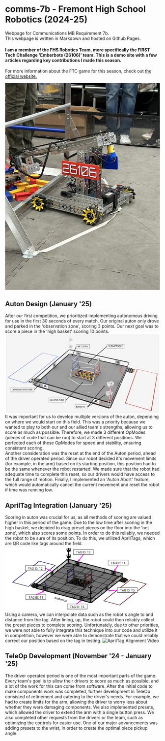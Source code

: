 # comms-7b - Fremont High School Robotics (2024-25)
Webpage for Communications MB Requirement 7b.    
This webpage is written in Markdown and hosted on Github Pages.   
#### I am a member of the FHS Robotics Team, more specifically the FIRST Tech Challenge 'Emberbots (26106)' team. This is a demo site with a few articles regarding key contributions I made this season.
For more information about the FTC game for this season, check out [the official website.](https://www.firstinspires.org/robotics/ftc/game-and-season)
     
![Robot image](./pictures/robot.jpeg)
     
## Auton Design (January '25)
After our first competition, we prioritized implementing autonomous driving for use in the first 30 seconds of every match. Our original auton only drove and parked in the 'observation zone', scoring 3 points. Our next goal was to score a piece in the 'high basket' scoring 10 points.  
![Field Image](./pictures/field.png)   
It was important for us to develop multiple versions of the auton, depending on where we would start on this field. This was a priority because we wanted to play to both our and our allied team's strengths, allowing us to score as much as possible. Therefore, we made 3 different OpModes (pieces of code that can be run) to start at 3 different positions. We perfected each of these OpModes for speed and stability, ensuring consistent scoring.   
Another consideration was the reset at the end of the Auton period, ahead of the driver operated period. Since our robot decided it's movement limits (for example, in the arm) based on its starting position, this position had to be the same whenever the robot restarted. We made sure that the robot had adequate time to complete this reset, so our drivers would have access to the full range of motion. Finally, I implemented an 'Auton Abort' feature, which would automatically cancel the current movement and reset the robot if time was running low.
   
## AprilTag Integration (January '25)
Scoring in auton was crucial for us, as all methods of scoring are valued higher in this period of the game. Due to the low time after scoring in the high basket, we decided to drag preset pieces on the floor into the 'net zone', which also scores some points. In order to do this reliably, we needed the robot to be sure of its position. To do this, we utilized AprilTags, which are QR code like tags around the field.     
![AprilTags Image](./pictures/april.png)
Using a camera, we can interpolate data such as the robot's angle to and distance from the tag. After lining, up, the robot could then reliably collect the preset pieces to complete scoring. Unfortunately, due to other priorities, we were not able to fully integrate this technique into our code and utilize it in competition, however we were able to demonstrate that we could reliably correct our position based on the tag in testing.
![AprilTag Alignment Video](./pictures/align)

## TeleOp Development (November '24 - January '25)
The driver operated period is one of the most important parts of the game. Every team's goal is to allow their drivers to score as much as possible, and a lot of the work for this can come from software. After the initial code to make components work was completed, further development in TeleOp consisted of refinement and catering to the driver's needs. For example, we had to create limits for the arm, allowing the driver to worry less about whether they were damaging components. We also implemented presets, which allowed the driver to extend the arm with a single button press. We also completed other requests from the drivers or the team, such as optimizing the controls for easier use. One of our major advancements was adding presets to the wrist, in order to create the optimal piece pickup angle.
